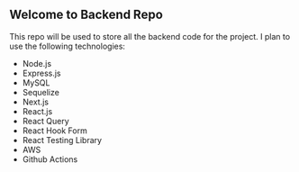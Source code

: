 ## Welcome to Backend Repo

This repo will be used to store all the backend code for the project.
I plan to use the following technologies:

- Node.js
- Express.js
- MySQL
- Sequelize
- Next.js
- React.js
- React Query
- React Hook Form
- React Testing Library
- AWS
- Github Actions
